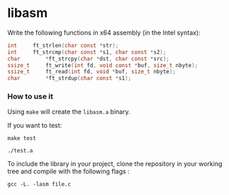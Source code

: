 # libasm

Write the following functions in x64 assembly (in the Intel syntax):

```C
int		ft_strlen(char const *str);
int		ft_strcmp(char const *s1, char const *s2);
char		*ft_strcpy(char *dst, char const *src);
ssize_t		ft_write(int fd, void const *buf, size_t nbyte);
ssize_t		ft_read(int fd, void *buf, size_t nbyte);
char		*ft_strdup(char const *s1);
```

### How to use it

Using ``make`` will create the ``libasm.a`` binary.

If you want to test:

```
make test

./test.a
```

To include the library in your project, clone the repository in your working tree and compile with the following flags :

```
gcc -L. -lasm file.c
```
